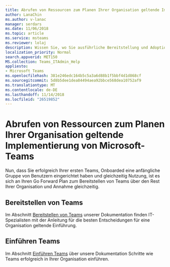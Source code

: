 ```yaml
---
title: Abrufen von Ressourcen zum Planen Ihrer Organisation geltende Implementierung von Microsoft-Teams
author: LanaChin
ms.author: v-lanac
manager: serdars
ms.date: 11/06/2018
ms.topic: article
ms.service: msteams
ms.reviewer: lolaj
description: Wissen Sie, wo Sie ausführliche Bereitstellung und Adoptions Ressourcen für Microsoft-Teams zu suchen.
localization_priority: Normal
search.appverid: MET150
MS.collection: Teams_ITAdmin_Help
appliesto:
- Microsoft Teams
ms.openlocfilehash: 381e246edc164b5c5a3a6d88b1f5bbf4d1d868cf
ms.sourcegitcommit: 5d8b5dee1dea84494aea92bbce568dea10752af9
ms.translationtype: MT
ms.contentlocale: de-DE
ms.lasthandoff: 11/14/2018
ms.locfileid: "26519852"
---
```

# <a name="get-resources-to-plan-your-organization-wide-rollout-of-microsoft-teams"></a>Abrufen von Ressourcen zum Planen Ihrer Organisation geltende Implementierung von Microsoft-Teams

Nun, dass Sie erfolgreich Ihrer ersten Teams, Onboarded eine anfängliche Gruppe von Benutzern eingerichtet haben und gleichzeitig Nutzung, ist es sich an Ihren Go Forward Plan zum Bereitstellen von Teams über den Rest Ihrer Organisation und Annahme gleichzeitig.

## <a name="deploy-teams"></a>Bereitstellen von Teams
Im Abschnitt [Bereitstellen von Teams](deployment-overview.md) unserer Dokumentation finden IT-Spezialisten mit der Anleitung für die besten Entscheidungen für eine Organisation geltende Einführung.

## <a name="adopt-teams"></a>Einführen Teams
Im Abschnitt [Einführen Teams](adopt-microsoft-teams-landing-page.md) über unsere Dokumentation Schritte wie Teams erfolgreich in Ihrer Organisation einführen.